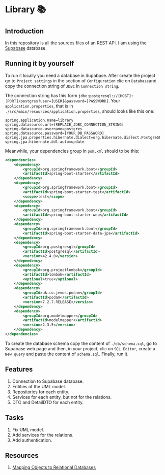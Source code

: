 # Library 📚

## Introduction

In this repository is all the sources files of an REST API. I am using the [Supabase](https://supabase.com/) database. 

## Running it by yourself

To run it locally you need a database in Supabase. After create the project go to `Project settings` in the section of `Configuration` clic on `Database`and copy the connection string of `JDBC` in `Connection string`.

The connection string has this form `jdbc:postgresql://[HOST]:[PORT]/postgres?user=[USER]&password=[PASSWORD]`. Your `application.properties`, that is in `./src/main/resources/application.properties`, should looks like this one:

```properties
spring.application.name=library
spring.datasource.url=[REPLACE_JDBC_CONNECTION_STRING]
spring.datasource.username=postgres
spring.datasource.password=[YOUR_DB_PASSWORD]
spring.jpa.properties.hibernate.dialect=org.hibernate.dialect.PostgreSQLDialect
spring.jpa.hibernate.ddl-auto=update
```

Meanwhile, your dependencies group in `pom.xml` should to be this:

```xml
<dependencies>
	<dependency>
		<groupId>org.springframework.boot</groupId>
		<artifactId>spring-boot-starter</artifactId>
	</dependency>
	<dependency>
		<groupId>org.springframework.boot</groupId>
		<artifactId>spring-boot-starter-test</artifactId>
		<scope>test</scope>
	</dependency>
	<dependency>
		<groupId>org.springframework.boot</groupId>
		<artifactId>spring-boot-starter-web</artifactId>
	</dependency>
	<dependency>
		<groupId>org.springframework.boot</groupId>
		<artifactId>spring-boot-starter-data-jpa</artifactId>
	</dependency>
	<dependency>
		<groupId>org.postgresql</groupId>
		<artifactId>postgresql</artifactId>
		<version>42.4.0</version>
	</dependency>
	<dependency>
		<groupId>org.projectlombok</groupId>
		<artifactId>lombok</artifactId>
		<optional>true</optional>
	</dependency>
	<dependency>
		<groupId>uk.co.jemos.podam</groupId>
		<artifactId>podam</artifactId>
		<version>7.2.7.RELEASE</version>
	</dependency>
	<dependency>
		<groupId>org.modelmapper</groupId>
		<artifactId>modelmapper</artifactId>
		<version>2.3.5</version>
	</dependency>
</dependencies>
```

To create the database schema copy the content of `./db/schema.sql`, go to Supabase web page and then, in your project, clic on `SQL Editor`, create a `New query` and paste the content of `schema.sql`. Finally, run it.

## Features

1. Connection to Supabase database.
2. Entities of the UML model.
3. Repositories for each entity.
4. Services for each entity, but not for the relations.
5. DTO and DetailDTO for each entity.

## Tasks

1. Fix UML model.
2. Add services for the relations.
3. Add authentication.

## Resources

1. [Mapping Objects to Relational Databases](https://agiledata.org/essays/mappingObjects.html)

